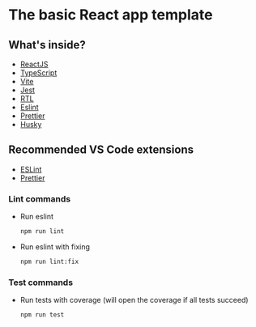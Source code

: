# The basic React app template

## What's inside?

- [ReactJS](https://reactjs.org)
- [TypeScript](https://www.typescriptlang.org)
- [Vite](https://vitejs.dev)
- [Jest](https://jestjs.io)
- [RTL](https://testing-library.com)
- [Eslint](https://eslint.org)
- [Prettier](https://prettier.io)
- [Husky](https://typicode.github.io/husky)

## Recommended VS Code extensions

- [ESLint](https://marketplace.visualstudio.com/items?itemName=dbaeumer.vscode-eslint)
- [Prettier](https://marketplace.visualstudio.com/items?itemName=esbenp.prettier-vscode)

### Lint commands

- Run eslint
  ```bash
  npm run lint
  ```
- Run eslint with fixing
  ```bash
  npm run lint:fix
  ```

### Test commands

- Run tests with coverage (will open the coverage if all tests succeed)
  ```bash
  npm run test
  ```
